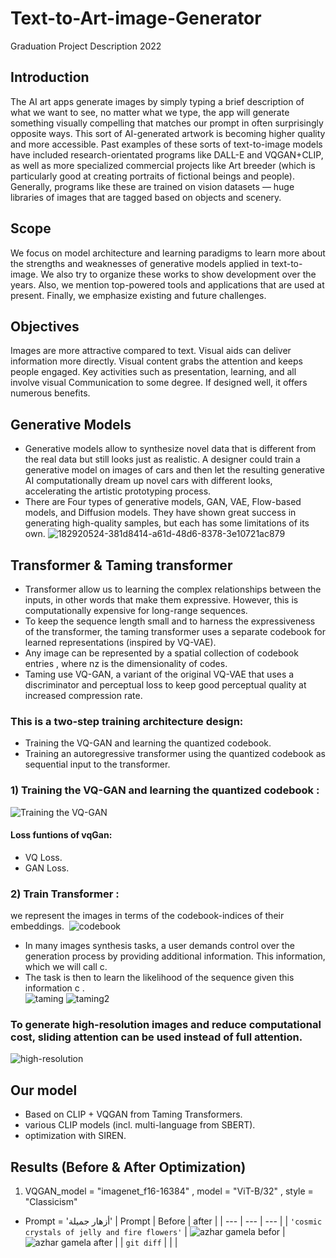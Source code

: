 # Text-to-Art-image-Generator
Graduation Project Description 2022

## Introduction
The AI art apps generate images by simply typing a brief description of what we want to see, no matter what we type, the app will generate something visually compelling that matches our prompt in often surprisingly opposite ways. This sort of AI-generated artwork is becoming higher quality and more accessible. Past examples of these sorts of text-to-image models have included research-orientated programs like DALL-E and VQGAN+CLIP, as well as more specialized commercial projects like Art breeder (which is particularly good at creating portraits of fictional beings and people). Generally, programs like these are trained on vision datasets — huge libraries of images that are tagged based on objects and scenery.

## Scope
We focus on model architecture and learning paradigms to learn more about the strengths and weaknesses of generative models applied in text-to-image. We also try to organize these works to show development over the years. Also, we mention top-powered tools and applications that are used at present. Finally, we emphasize existing and future challenges.

## Objectives
Images are more attractive compared to text. Visual aids can deliver information more directly. Visual content grabs the attention and keeps people engaged. Key activities such as presentation, learning, and all involve visual Communication to some degree. If designed well, it offers numerous benefits.

## Generative Models
- Generative models allow to synthesize novel data that is different from the real data but still looks just as realistic. A designer could train a generative model on images of cars and then let the resulting generative AI computationally dream up novel cars with different looks, accelerating the artistic prototyping process.
- There are Four types of generative models, GAN, VAE, Flow-based models, and Diffusion models. They have shown great success in generating high-quality samples, but each has some limitations of its own.
![182920524-381d8414-a61d-48d6-8378-3e10721ac879](https://user-images.githubusercontent.com/63863517/230326745-1982a6db-cda0-4588-aea7-af92ba698d41.png)

## Transformer & Taming transformer 
- Transformer allow us to learning the complex relationships between the inputs, in other words that make them expressive. However, this is computationally expensive for long-range sequences.
- To keep the sequence length small and to harness the expressiveness of the transformer, the taming transformer uses a separate codebook for learned representations (inspired by VQ-VAE).
- Any image can be represented by a spatial collection of codebook entries , where nz is the dimensionality of codes.
- Taming use  VQ-GAN, a variant of the original VQ-VAE that uses a discriminator and perceptual loss to keep good perceptual quality at increased compression rate.
### This is a two-step training architecture design:
- Training the VQ-GAN and learning the quantized codebook.
- Training an autoregressive transformer using the quantized codebook as sequential input to the transformer. 
### 1) Training the VQ-GAN and learning the quantized codebook :
![Training the VQ-GAN](https://user-images.githubusercontent.com/63863517/230320180-351568d6-1ecf-46c1-8209-1120d078c7db.png)
#### Loss funtions of vqGan:
- VQ Loss.
- GAN Loss.
### 2) Train Transformer : 
we represent the images in terms of the codebook-indices of their embeddings. 
![codebook ](https://user-images.githubusercontent.com/63863517/230322079-494f2dd8-90b9-4e97-b38a-05546b5db9a5.png)

- In many images synthesis tasks, a user demands control over the generation process by providing additional information. This information, which we will call c.
- The task is then to learn the likelihood of the sequence given this information c .    
![taming](https://user-images.githubusercontent.com/63863517/230323981-e500795f-aea2-47b5-af71-b3f8e187d3c8.png)
![taming2](https://user-images.githubusercontent.com/63863517/230323984-f6835c51-153f-414e-9bfd-b3cd28e62c2d.png)
### To generate high-resolution images and reduce computational cost, sliding attention can be used instead of full attention.
![high-resolution](https://user-images.githubusercontent.com/63863517/230323973-f0daec96-8411-4647-ba90-17674b5d2197.png)



## Our model
- Based on CLIP + VQGAN from Taming Transformers.
- various CLIP models (incl. multi-language from SBERT).
- optimization with SIREN.



## Results (Before & After Optimization)
1. VQGAN_model = "imagenet_f16-16384" , model = "ViT-B/32" , style = "Classicism"
  - Prompt = 'أزهار جميلة'
| Prompt | Before | after |
| --- | --- | --- |
| `'cosmic crystals of jelly and fire flowers'` | ![azhar gamela befor](https://user-images.githubusercontent.com/63863517/230329716-cf44b4ca-aef7-47c8-8aad-8ded7bb5cb16.png)
 | ![azhar gamela after](https://user-images.githubusercontent.com/63863517/230329813-41d7fa4b-1376-48af-9724-3b402b52a548.png)
 |
| `git diff` |  |  |
